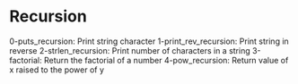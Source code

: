 # Recursion

0-puts_recursion: Print string character
1-print_rev_recursion: Print string in reverse
2-strlen_recursion: Print number of characters in a string
3-factorial: Return the factorial of a number
4-pow_recursion: Return value of x raised to the power of y
